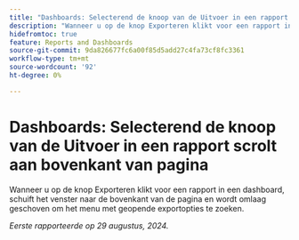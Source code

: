 ```yaml
---
title: "Dashboards: Selecterend de knoop van de Uitvoer in een rapport scrolt aan bovenkant van pagina"
description: "Wanneer u op de knop Exporteren klikt voor een rapport in een dashboard, schuift het venster naar de bovenkant van de pagina en wordt omlaag geschoven om het geopende menu met exportopties te zoeken."
hidefromtoc: true
feature: Reports and Dashboards
source-git-commit: 9da826677fc6a00f85d5add27c4fa73cf8fc3361
workflow-type: tm+mt
source-wordcount: '92'
ht-degree: 0%

---
```



# Dashboards: Selecterend de knoop van de Uitvoer in een rapport scrolt aan bovenkant van pagina

Wanneer u op de knop Exporteren klikt voor een rapport in een dashboard, schuift het venster naar de bovenkant van de pagina en wordt omlaag geschoven om het menu met geopende exportopties te zoeken.

_Eerste rapporteerde op 29 augustus, 2024._
